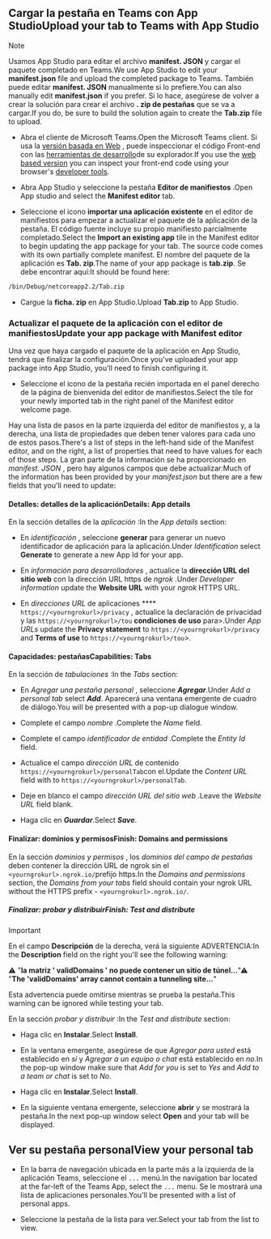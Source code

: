 ## <a name="upload-your-tab-to-teams-with-app-studio"></a><span data-ttu-id="41bdc-101">Cargar la pestaña en Teams con App Studio</span><span class="sxs-lookup"><span data-stu-id="41bdc-101">Upload your tab to Teams with App Studio</span></span>

>[!NOTE]
> <span data-ttu-id="41bdc-102">Usamos App Studio para editar el archivo **manifest. JSON** y cargar el paquete completado en Teams.</span><span class="sxs-lookup"><span data-stu-id="41bdc-102">We use App Studio to edit your **manifest.json** file and upload the completed package to Teams.</span></span> <span data-ttu-id="41bdc-103">También puede editar **manifest. JSON** manualmente si lo prefiere.</span><span class="sxs-lookup"><span data-stu-id="41bdc-103">You can also manually edit **manifest.json** if you prefer.</span></span> <span data-ttu-id="41bdc-104">Si lo hace, asegúrese de volver a crear la solución para crear el archivo **. zip de pestañas** que se va a cargar.</span><span class="sxs-lookup"><span data-stu-id="41bdc-104">If you do, be sure to build the solution again to create the **Tab.zip** file to upload.</span></span>

- <span data-ttu-id="41bdc-105">Abra el cliente de Microsoft Teams.</span><span class="sxs-lookup"><span data-stu-id="41bdc-105">Open the Microsoft Teams client.</span></span> <span data-ttu-id="41bdc-106">Si usa la [versión basada en Web](https://teams.microsoft.com) , puede inspeccionar el código Front-end con las [herramientas de desarrollo](~/tabs/how-to/developer-tools.md)de su explorador.</span><span class="sxs-lookup"><span data-stu-id="41bdc-106">If you use the [web based version](https://teams.microsoft.com) you can inspect your front-end code using your browser's [developer tools](~/tabs/how-to/developer-tools.md).</span></span>

- <span data-ttu-id="41bdc-107">Abra App Studio y seleccione la pestaña **Editor de manifiestos** .</span><span class="sxs-lookup"><span data-stu-id="41bdc-107">Open App studio and select the **Manifest editor** tab.</span></span>

- <span data-ttu-id="41bdc-108">Seleccione el icono **importar una aplicación existente** en el editor de manifiestos para empezar a actualizar el paquete de la aplicación de la pestaña. El código fuente incluye su propio manifiesto parcialmente completado.</span><span class="sxs-lookup"><span data-stu-id="41bdc-108">Select the **Import an existing app** tile in the Manifest editor to begin updating the app package for your tab. The source code comes with its own partially complete manifest.</span></span> <span data-ttu-id="41bdc-109">El nombre del paquete de la aplicación es **Tab. zip**.</span><span class="sxs-lookup"><span data-stu-id="41bdc-109">The name of your app package is **tab.zip**.</span></span> <span data-ttu-id="41bdc-110">Se debe encontrar aquí:</span><span class="sxs-lookup"><span data-stu-id="41bdc-110">It should be found here:</span></span>

```bash
/bin/Debug/netcoreapp2.2/Tab.zip
```

- <span data-ttu-id="41bdc-111">Cargue la **ficha. zip** en App Studio.</span><span class="sxs-lookup"><span data-stu-id="41bdc-111">Upload **Tab.zip** to App Studio.</span></span>

### <a name="update-your-app-package-with-manifest-editor"></a><span data-ttu-id="41bdc-112">Actualizar el paquete de la aplicación con el editor de manifiestos</span><span class="sxs-lookup"><span data-stu-id="41bdc-112">Update your app package with Manifest editor</span></span>

<span data-ttu-id="41bdc-113">Una vez que haya cargado el paquete de la aplicación en App Studio, tendrá que finalizar la configuración.</span><span class="sxs-lookup"><span data-stu-id="41bdc-113">Once you've uploaded your app package into App Studio, you'll need to finish configuring it.</span></span>

- <span data-ttu-id="41bdc-114">Seleccione el icono de la pestaña recién importada en el panel derecho de la página de bienvenida del editor de manifiestos.</span><span class="sxs-lookup"><span data-stu-id="41bdc-114">Select the tile for your newly imported tab in the right panel of the Manifest editor welcome page.</span></span>

<span data-ttu-id="41bdc-115">Hay una lista de pasos en la parte izquierda del editor de manifiestos y, a la derecha, una lista de propiedades que deben tener valores para cada uno de estos pasos.</span><span class="sxs-lookup"><span data-stu-id="41bdc-115">There's a list of steps in the left-hand side of the Manifest editor, and on the right, a list of properties that need to have values for each of those steps.</span></span> <span data-ttu-id="41bdc-116">La gran parte de la información se ha proporcionado en *manifest. JSON* , pero hay algunos campos que debe actualizar:</span><span class="sxs-lookup"><span data-stu-id="41bdc-116">Much of the information has been provided by your *manifest.json* but there are a few fields that you'll need to update:</span></span>

#### <a name="details-app-details"></a><span data-ttu-id="41bdc-117">Detalles: detalles de la aplicación</span><span class="sxs-lookup"><span data-stu-id="41bdc-117">Details: App details</span></span>

<span data-ttu-id="41bdc-118">En la sección detalles de la *aplicación* :</span><span class="sxs-lookup"><span data-stu-id="41bdc-118">In the *App details* section:</span></span>

- <span data-ttu-id="41bdc-119">En *identificación* , seleccione **generar** para generar un nuevo identificador de aplicación para la aplicación.</span><span class="sxs-lookup"><span data-stu-id="41bdc-119">Under *Identification* select **Generate** to generate a new App Id for your app.</span></span>

- <span data-ttu-id="41bdc-120">En *información para desarrolladores* , actualice la **dirección URL del sitio web** con la dirección URL https de *ngrok* .</span><span class="sxs-lookup"><span data-stu-id="41bdc-120">Under *Developer information* update the **Website URL** with your *ngrok* HTTPS URL.</span></span>

- <span data-ttu-id="41bdc-121">En *direcciones URL* de aplicaciones \*\*\*\* `https://<yourngrokurl>/privacy` , actualice la declaración de privacidad y las `https://<yourngrokurl>/tou` **condiciones de uso** para>.</span><span class="sxs-lookup"><span data-stu-id="41bdc-121">Under *App URLs* update the **Privacy statement** to `https://<yourngrokurl>/privacy` and **Terms of use** to `https://<yourngrokurl>/tou`>.</span></span>

#### <a name="capabilities-tabs"></a><span data-ttu-id="41bdc-122">Capacidades: pestañas</span><span class="sxs-lookup"><span data-stu-id="41bdc-122">Capabilities: Tabs</span></span>

<span data-ttu-id="41bdc-123">En la sección de *tabulaciones* :</span><span class="sxs-lookup"><span data-stu-id="41bdc-123">In the *Tabs* section:</span></span>

- <span data-ttu-id="41bdc-124">En *Agregar una pestaña personal* , seleccione ***Agregar***.</span><span class="sxs-lookup"><span data-stu-id="41bdc-124">Under *Add a personal tab* select ***Add***.</span></span> <span data-ttu-id="41bdc-125">Aparecerá una ventana emergente de cuadro de diálogo.</span><span class="sxs-lookup"><span data-stu-id="41bdc-125">You will be presented with a pop-up dialogue window.</span></span>

- <span data-ttu-id="41bdc-126">Complete el campo *nombre* .</span><span class="sxs-lookup"><span data-stu-id="41bdc-126">Complete the *Name* field.</span></span>

- <span data-ttu-id="41bdc-127">Complete el campo *identificador de entidad* .</span><span class="sxs-lookup"><span data-stu-id="41bdc-127">Complete the *Entity Id* field.</span></span>

- <span data-ttu-id="41bdc-128">Actualice el campo *dirección URL* de contenido `https://<yourngrokurl>/personalTab`con el.</span><span class="sxs-lookup"><span data-stu-id="41bdc-128">Update the *Content URL* field with to `https://<yourngrokurl>/personalTab`.</span></span>

- <span data-ttu-id="41bdc-129">Deje en blanco el campo *dirección URL del sitio web* .</span><span class="sxs-lookup"><span data-stu-id="41bdc-129">Leave the *Website URL* field blank.</span></span>

- <span data-ttu-id="41bdc-130">Haga clic en ***Guardar***.</span><span class="sxs-lookup"><span data-stu-id="41bdc-130">Select ***Save***.</span></span>

#### <a name="finish-domains-and-permissions"></a><span data-ttu-id="41bdc-131">Finalizar: dominios y permisos</span><span class="sxs-lookup"><span data-stu-id="41bdc-131">Finish: Domains and permissions</span></span>

<span data-ttu-id="41bdc-132">En la sección *dominios y permisos* , los *dominios del campo de pestañas* deben contener la dirección URL de ngrok sin el `<yourngrokurl>.ngrok.io/`prefijo https.</span><span class="sxs-lookup"><span data-stu-id="41bdc-132">In the *Domains and permissions* section, the *Domains from your tabs* field should contain your ngrok URL without the HTTPS prefix - `<yourngrokurl>.ngrok.io/`.</span></span>

##### <a name="finish-test-and-distribute"></a><span data-ttu-id="41bdc-133">Finalizar: probar y distribuir</span><span class="sxs-lookup"><span data-stu-id="41bdc-133">Finish: Test and distribute</span></span>

>[!IMPORTANT]
><span data-ttu-id="41bdc-134">En el campo **Descripción** de la derecha, verá la siguiente ADVERTENCIA:</span><span class="sxs-lookup"><span data-stu-id="41bdc-134">In the **Description** field on the right you'll see the following warning:</span></span>
>
><span data-ttu-id="41bdc-135">&#9888; "**la matriz ' validDomains ' no puede contener un sitio de túnel...**"</span><span class="sxs-lookup"><span data-stu-id="41bdc-135">&#9888; "**The 'validDomains' array cannot contain a tunneling site...**"</span></span>
>
><span data-ttu-id="41bdc-136">Esta advertencia puede omitirse mientras se prueba la pestaña.</span><span class="sxs-lookup"><span data-stu-id="41bdc-136">This warning can be ignored while testing your tab.</span></span>

<span data-ttu-id="41bdc-137">En la sección *probar y distribuir* :</span><span class="sxs-lookup"><span data-stu-id="41bdc-137">In the *Test and distribute* section:</span></span>

- <span data-ttu-id="41bdc-138">Haga clic en **Instalar**.</span><span class="sxs-lookup"><span data-stu-id="41bdc-138">Select **Install**.</span></span>

- <span data-ttu-id="41bdc-139">En la ventana emergente, asegúrese de que *Agregar para usted* está establecido en *sí* y *Agregar a un equipo o chat* está establecido en *no*.</span><span class="sxs-lookup"><span data-stu-id="41bdc-139">In the pop-up window make sure that *Add for you* is set to *Yes* and *Add to a team or chat* is set to *No*.</span></span>

- <span data-ttu-id="41bdc-140">Haga clic en **Instalar**.</span><span class="sxs-lookup"><span data-stu-id="41bdc-140">Select **Install**.</span></span>

- <span data-ttu-id="41bdc-141">En la siguiente ventana emergente, seleccione **abrir** y se mostrará la pestaña.</span><span class="sxs-lookup"><span data-stu-id="41bdc-141">In the next pop-up window select **Open** and your tab will be displayed.</span></span>

## <a name="view-your-personal-tab"></a><span data-ttu-id="41bdc-142">Ver su pestaña personal</span><span class="sxs-lookup"><span data-stu-id="41bdc-142">View your personal tab</span></span>

- <span data-ttu-id="41bdc-143">En la barra de navegación ubicada en la parte más a la izquierda de la aplicación Teams, seleccione el `...` menú.</span><span class="sxs-lookup"><span data-stu-id="41bdc-143">In the navigation bar located at the far-left of the Teams App, select the `...` menu.</span></span> <span data-ttu-id="41bdc-144">Se le mostrará una lista de aplicaciones personales.</span><span class="sxs-lookup"><span data-stu-id="41bdc-144">You'll be presented with a list of personal apps.</span></span>

- <span data-ttu-id="41bdc-145">Seleccione la pestaña de la lista para ver.</span><span class="sxs-lookup"><span data-stu-id="41bdc-145">Select your tab from the list to view.</span></span>
